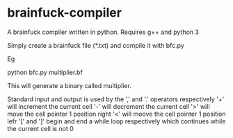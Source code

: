 # brainfuck-compiler
A brainfuck compiler written in python. Requires g++ and python 3

Simply create a brainfuck file (*.txt) and compile it with bfc.py

Eg

python bfc.py multiplier.bf

This will generate a binary called multiplier.

Standard input and output is used by the ',' and '.' operators respectively
'+' will increment the current cell
'-' will decrement the current cell
'>' will move the cell pointer 1 position right
'<' will moove the cell pointer 1 position lefr
'[' and ']' begin and end a while loop respectively which continues while the current cell is not 0

